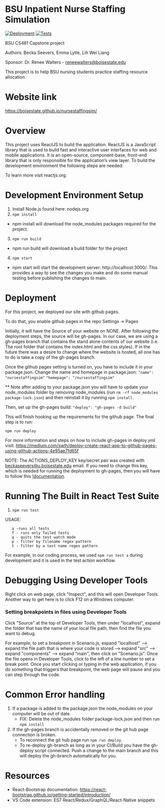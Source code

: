 # BSU Inpatient Nurse Staffing Simulation

[![Deployment](https://github.com/BoiseState/nursestaffingsim/actions/workflows/deploy.yml/badge.svg)](https://github.com/BoiseState/nursestaffingsim/actions/workflows/deploy.yml)
[![Tests](https://github.com/BoiseState/nursestaffingsim/actions/workflows/test.yml/badge.svg)](https://github.com/BoiseState/nursestaffingsim/actions/workflows/test.yml)

BSU CS481 Capstone project

Authors: Becka Seevers, Emma Lytle, Lih Wei Liang

Sponsor: Dr. Renee Walters - reneewalters@boisestate.edu

This project is to help BSU nursing students practice staffing resource allocation.

# Website link
https://boisestate.github.io/nursestaffingsim/

# Overview
This project uses ReactJS to build the application. ReactJS is a JavaScript library that is used to build fast and interactive user interfaces for web and mobile applications. It is an open-source, component-base, front-end library that is only responsible for the application’s view layer.  To build the development environment the following steps are needed:

To learn more visit reactjs.org.
# Development Environment Setup
1. Install Node.js found here: nodejs.org
2. `npm install`
- npm install will download the node_modules packages required for the project.
3. `npm run build`
- npm run build will download a build folder for the project
4. `npm start`
- npm start will start the development server: http://localhost:3000/. This provides a way to see the changes you make and do some manual testing before publishing the changes to main. 

# Deployment 
For this project, we deployed our site with github pages. 

To do that, you enable github pages in the repo Settings -> Pages 

Initially, it will have the Source of your website on NONE. After following the deployment steps, the source will be gh-pages. In our case, we are using a gh-pages branch that contains the stand alone contents of our website (i.e. The root folder that contains the index.html and the css styles). If in the future there was a desire to change where the website is hosted, all one has to do is take a copy of the gh-pages branch. 

Once the github pages setting is turned on, you have to include it in your package.json. Change the name and homepage in package.json:
`"name": "nursestaffingsim"`
`"homepage": "/nursestaffingsim"`

** Note after adding to your package.json you will have to update your node_modules folder by removing node_modules (run `rm -rf node_modules package-lock.json`) and then reinstall it by running `npm install`.

Then, set up the gh-pages build:
`"deploy": "gh-pages -d build"`

This will finish hooking up the requirements for the github page. 
The final step is to run: 

`npm run deploy`

For more information and steps on how to include gh-pages in deploy.yml visit: https://medium.com/swlh/deploy-create-react-app-to-github-pages-using-github-actions-4e95ae7fd65f

NOTE:
The ACTIONS_DEPLOY_KEY key/secret pair was created with beckaseevers@u.boisestate.edu email. If you need to change this key, which is needed for running the deployment to gh-pages, then you will have to follow this [!documentation](https://github.com/peaceiris/actions-gh-pages#%EF%B8%8F-create-ssh-deploy-key).

# Running The Built in React Test Suite
1. `npm run test`

USAGE:

       a -runs all tests
       f - runs only failed tests
       q - quits the test watch mode
       p - filter by filename regex pattern
       t - filter by a test name regex pattern
For example, in our coding process, we used `npm run test a` during development and it is used in the test action workflow.

# Debugging Using Developer Tools
Right click on web page, click "Inspect", and this will open Developer Tools. Another way to get here is to click F12 on a Windows computer.

### Setting breakpoints in files using Developer Tools
Click "Source" at the top of Developer Tools, then under "localhost", expand the folder that has the name of your local file path, then find the file you want to debug.

For example, to set a breakpoint in Scenario.js, expand "localhost" --> expand the file path that is where your code is stored --> expand "src" --> expand "components" --> expand "main", then click on "Scenario.js".  Once the file opens in Developer Tools, click to the left of a line number to set a break point. Once you start clicking or typing in the web application, if you do something that triggers that breakpoint, the web page will pause and you can step through the code.
 
# Common Error handling
1. If a package is added to the package.json the node_modules on your computer will be out of date.
    - FIX:  Delete the node_modules folder package-lock.json and then run `npm install`
2. If the gh-pages branch is accidentally removed or the git hub page connection is broken.
    - To reconnect the git hub page run `npm run deploy`. 
    - To re-deploy gh-branch as long as in your CI/Build you have the gh-deploy script connected. Push a change to the main branch and this will deploy the gh-branch automatically for you. 

# Resources
- React-Bootstrap documentation: https://react-bootstrap.github.io/getting-started/introduction/
- VS Code extension: ES7 React/Redux/GraphQL/React-Native snippets



